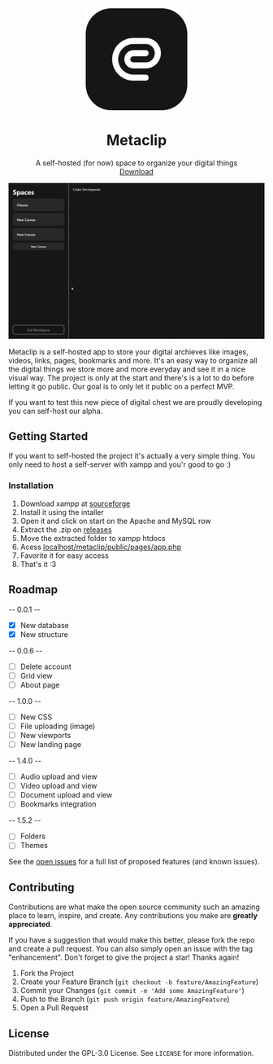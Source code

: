<div align="center">
  <img src="public/img/logo.png" alt="Logo" width="200" height="200">
  <h1 align="center">Metaclip</h1>
  <p align="center">
    A self-hosted (for now) space to organize your digital things
    <br />
    <a href="https://github.com/metaclip-app/metaclip/releases">Download</a>
  </p>
</div>

<img src="public/img/landing.png"/>

Metaclip is a self-hosted app to store your digital archieves like images, videos, links, pages, bookmarks and more. It's an easy way to organize all the digital things we store more and more everyday and see it in a nice visual way. The project is only at the start and there's is a lot to do before letting it go public. Our goal is to only let it public on a perfect MVP.

If you want to test this new piece of digital chest we are proudly developing you can self-host our alpha.

## Getting Started
If you want to self-hosted the project it's actually a very simple thing. You only need to host a self-server with xampp and you'r good to go :)

### Installation
1. Download xampp at [sourceforge](https://sourceforge.net/projects/xampp/)
2. Install it using the intaller
3. Open it and click on start on the Apache and MySQL row
4. Extract the .zip on [releases](https://github.com/metaclip-app/metaclip/releases)
4. Move the extracted folder to xampp htdocs
5. Acess [localhost/metaclip/public/pages/app.php](http://localhost/metaclip/public/pages/app.php)
6. Favorite it for easy access
7. That's it :3

## Roadmap
-- 0.0.1 --
- [x] New database
- [x] New structure

-- 0.0.6 --

- [ ] Delete account
- [ ] Grid view
- [ ] About page

-- 1.0.0 --

- [ ] New CSS
- [ ] File uploading (image)
- [ ] New viewports
- [ ] New landing page

-- 1.4.0 --

- [ ] Audio upload and view
- [ ] Video upload and view
- [ ] Document upload and view
- [ ] Bookmarks integration

-- 1.5.2 --

- [ ] Folders
- [ ] Themes

See the [open issues](https://github.com/metaclip-app/metaclip/issues) for a full list of proposed features (and known issues).

## Contributing
Contributions are what make the open source community such an amazing place to learn, inspire, and create. Any contributions you make are **greatly appreciated**.

If you have a suggestion that would make this better, please fork the repo and create a pull request. You can also simply open an issue with the tag "enhancement".
Don't forget to give the project a star! Thanks again!

1. Fork the Project
2. Create your Feature Branch (`git checkout -b feature/AmazingFeature`)
3. Commit your Changes (`git commit -m 'Add some AmazingFeature'`)
4. Push to the Branch (`git push origin feature/AmazingFeature`)
5. Open a Pull Request

## License
Distributed under the GPL-3.0 License. See `LICENSE` for more information.
